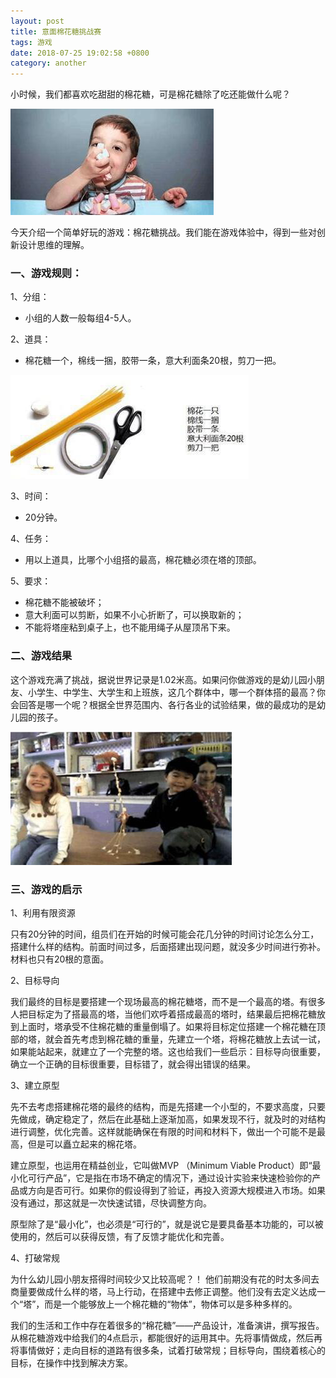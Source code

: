 ```yaml
---
layout: post
title: 意面棉花糖挑战赛
tags: 游戏
date: 2018-07-25 19:02:58 +0800
category: another
---
```



小时候，我们都喜欢吃甜甜的棉花糖，可是棉花糖除了吃还能做什么呢？

![棉花糖1](/img/mianhuatang01.jpg)

今天介绍一个简单好玩的游戏：棉花糖挑战。我们能在游戏体验中，得到一些对创新设计思维的理解。

### 一、游戏规则： 

1、分组：

- 小组的人数一般每组4-5人。

2、道具：

- 棉花糖一个，棉线一捆，胶带一条，意大利面条20根，剪刀一把。

![棉花糖2](/img/mianhuatang02.jpg)

3、时间：

- 20分钟。

4、任务：

- 用以上道具，比哪个小组搭的最高，棉花糖必须在塔的顶部。

5、要求：

- 棉花糖不能被破坏；
- 意大利面可以剪断，如果不小心折断了，可以换取新的；
- 不能将塔座粘到桌子上，也不能用绳子从屋顶吊下来。

### 二、游戏结果

这个游戏充满了挑战，据说世界记录是1.02米高。如果问你做游戏的是幼儿园小朋友、小学生、中学生、大学生和上班族，这几个群体中，哪一个群体搭的最高？你会回答是哪一个呢？根据全世界范围内、各行各业的试验结果，做的最成功的是幼儿园的孩子。

![棉花糖3](/img/mianhuatang03.jpg)

### 三、游戏的启示

1、利用有限资源 

只有20分钟的时间，组员们在开始的时候可能会花几分钟的时间讨论怎么分工，搭建什么样的结构。前面时间过多，后面搭建出现问题，就没多少时间进行弥补。材料也只有20根的意面。

2、目标导向

我们最终的目标是要搭建一个现场最高的棉花糖塔，而不是一个最高的塔。有很多人把目标定为了搭最高的塔，当他们欢呼着搭成最高的塔时，结果最后把棉花糖放到上面时，塔承受不住棉花糖的重量倒塌了。如果将目标定位搭建一个棉花糖在顶部的塔，就会首先考虑到棉花糖的重量，先建立一个塔，将棉花糖放上去试一试，如果能站起来，就建立了一个完整的塔。这也给我们一些启示：目标导向很重要，确立一个正确的目标很重要，目标错了，就会得出错误的结果。

3、建立原型

先不去考虑搭建棉花塔的最终的结构，而是先搭建一个小型的，不要求高度，只要先做成，确定稳定了，然后在此基础上逐渐加高，如果发现不行，就及时的对结构进行调整，优化完善。这样就能确保在有限的时间和材料下，做出一个可能不是最高，但是可以矗立起来的棉花塔。

建立原型，也运用在精益创业，它叫做MVP （Minimum Viable Product）即“最小化可行产品”，它是指在市场不确定的情况下，通过设计实验来快速检验你的产品或方向是否可行。如果你的假设得到了验证，再投入资源大规模进入市场。如果没有通过，那这就是一次快速试错，尽快调整方向。

原型除了是“最小化”，也必须是“可行的”，就是说它是要具备基本功能的，可以被使用的，然后可以获得反馈，有了反馈才能优化和完善。

4、打破常规

为什么幼儿园小朋友搭得时间较少又比较高呢？！ 他们前期没有花的时太多间去商量要做成什么样的塔，马上行动，在搭建中去修正调整。他们没有去定义达成一个“塔”，而是一个能够放上一个棉花糖的“物体”，物体可以是多种多样的。

我们的生活和工作中存在着很多的“棉花糖”——产品设计，准备演讲，撰写报告。从棉花糖游戏中给我们的4点启示，都能很好的运用其中。先将事情做成，然后再将事情做好；走向目标的道路有很多条，试着打破常规；目标导向，围绕着核心的目标，在操作中找到解决方案。